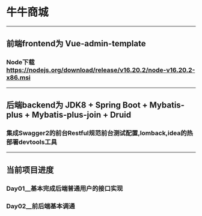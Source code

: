 # 牛牛商城
---
## 前端frontend为 Vue-admin-template
### Node下载 https://nodejs.org/download/release/v16.20.2/node-v16.20.2-x86.msi
---
## 后端backend为 JDK8 + Spring Boot + Mybatis-plus + Mybatis-plus-join + Druid
###  集成Swagger2的前台Restful规范前台测试配置,lomback,idea的热部署devtools工具
---
## 当前项目进度

### Day01__基本完成后端普通用户的接口实现
### Day02__前后端基本调通
